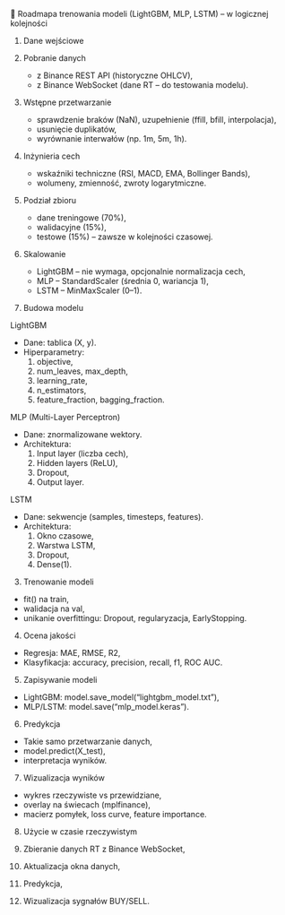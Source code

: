 📌 Roadmapa trenowania modeli (LightGBM, MLP, LSTM) – w logicznej kolejności

1. Dane wejściowe

1.  Pobranie danych
    -   z Binance REST API (historyczne OHLCV),
    -   z Binance WebSocket (dane RT – do testowania modelu).
2.  Wstępne przetwarzanie
    -   sprawdzenie braków (NaN), uzupełnienie (ffill, bfill,
        interpolacja),
    -   usunięcie duplikatów,
    -   wyrównanie interwałów (np. 1m, 5m, 1h).
3.  Inżynieria cech
    -   wskaźniki techniczne (RSI, MACD, EMA, Bollinger Bands),
    -   wolumeny, zmienność, zwroty logarytmiczne.
4.  Podział zbioru
    -   dane treningowe (70%),
    -   walidacyjne (15%),
    -   testowe (15%) – zawsze w kolejności czasowej.
5.  Skalowanie
    -   LightGBM – nie wymaga, opcjonalnie normalizacja cech,
    -   MLP – StandardScaler (średnia 0, wariancja 1),
    -   LSTM – MinMaxScaler (0–1).

2. Budowa modelu

LightGBM

-   Dane: tablica (X, y).
-   Hiperparametry:
    1.  objective,
    2.  num_leaves, max_depth,
    3.  learning_rate,
    4.  n_estimators,
    5.  feature_fraction, bagging_fraction.

MLP (Multi-Layer Perceptron)

-   Dane: znormalizowane wektory.
-   Architektura:
    1.  Input layer (liczba cech),
    2.  Hidden layers (ReLU),
    3.  Dropout,
    4.  Output layer.

LSTM

-   Dane: sekwencje (samples, timesteps, features).
-   Architektura:
    1.  Okno czasowe,
    2.  Warstwa LSTM,
    3.  Dropout,
    4.  Dense(1).

3. Trenowanie modeli

-   fit() na train,
-   walidacja na val,
-   unikanie overfittingu: Dropout, regularyzacja, EarlyStopping.

4. Ocena jakości

-   Regresja: MAE, RMSE, R2,
-   Klasyfikacja: accuracy, precision, recall, f1, ROC AUC.

5. Zapisywanie modeli

-   LightGBM: model.save_model(“lightgbm_model.txt”),
-   MLP/LSTM: model.save(“mlp_model.keras”).

6. Predykcja

-   Takie samo przetwarzanie danych,
-   model.predict(X_test),
-   interpretacja wyników.

7. Wizualizacja wyników

-   wykres rzeczywiste vs przewidziane,
-   overlay na świecach (mplfinance),
-   macierz pomyłek, loss curve, feature importance.

8. Użycie w czasie rzeczywistym

1.  Zbieranie danych RT z Binance WebSocket,
2.  Aktualizacja okna danych,
3.  Predykcja,
4.  Wizualizacja sygnałów BUY/SELL.

